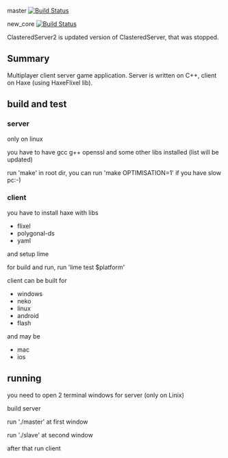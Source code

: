 master [![Build Status](https://travis-ci.org/AliEn707/ClasteredServer2.svg?branch=master)](https://travis-ci.org/AliEn707/ClasteredServer2)

new_core [![Build Status](https://travis-ci.org/AliEn707/ClasteredServer2.svg?branch=new_core)](https://travis-ci.org/AliEn707/ClasteredServer2)

ClasteredServer2 is updated version of ClasteredServer, that was stopped.

## Summary

Multiplayer client server game application. Server is written on C++, client on Haxe (using HaxeFlixel lib).

## build and test

### server

only on linux

you have to have gcc g++ openssl and some other libs installed (list will be updated)

run 'make' in root dir, you can run 'make OPTIMISATION=1' if you have slow pc:-) 

### client

you have to install haxe with libs 
* flixel
* polygonal-ds 
* yaml 

and setup lime

for build and run, run 'lime test $platform'

client can be built for
* windows
* neko
* linux
* android
* flash

and may be

* mac
* ios



## running

you need to open 2 terminal windows for server (only on Linix)

build server

run './master' at first window

run './slave' at second window

after that run client


